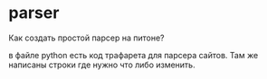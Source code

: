 # parser
Как создать простой парсер на питоне?

в файле python есть код трафарета для парсера сайтов. Там же написаны строки где нужно что либо изменить.
